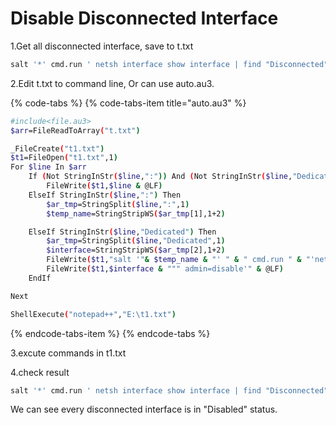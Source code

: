 # Disable Disconnected Interface

1.Get all disconnected interface, save to t.txt

```bash
salt '*' cmd.run ' netsh interface show interface | find "Disconnected" '
```

2.Edit t.txt to command line, Or can use auto.au3.

{% code-tabs %}
{% code-tabs-item title="auto.au3" %}
```bash
#include<file.au3>
$arr=FileReadToArray("t.txt")

_FileCreate("t1.txt")
$t1=FileOpen("t1.txt",1)
For $line In $arr
    If (Not StringInStr($line,":")) And (Not StringInStr($line,"Dedicated")) Then
        FileWrite($t1,$line & @LF)
    ElseIf StringInStr($line,":") Then
        $ar_tmp=StringSplit($line,":",1)
        $temp_name=StringStripWS($ar_tmp[1],1+2)

    ElseIf StringInStr($line,"Dedicated") Then
        $ar_tmp=StringSplit($line,"Dedicated",1)
        $interface=StringStripWS($ar_tmp[2],1+2)
        FileWrite($t1,"salt '"& $temp_name & "' " & " cmd.run " & "'netsh interface set interface """ )
        FileWrite($t1,$interface & """ admin=disable'" & @LF)
    EndIf

Next

ShellExecute("notepad++","E:\t1.txt")
```
{% endcode-tabs-item %}
{% endcode-tabs %}

3.excute commands in t1.txt

4.check result

```bash
salt '*' cmd.run ' netsh interface show interface | find "Disconnected" '
```

We can see every disconnected interface is in "Disabled" status.

